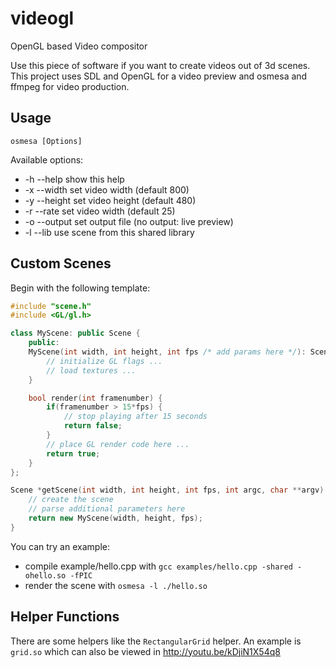 videogl
=======

OpenGL based Video compositor

Use this piece of software if you want to create videos out of 3d scenes. This project uses SDL and OpenGL for a video preview and osmesa and ffmpeg for video production.

Usage
-----

`osmesa [Options]`

Available options:
 * -h --help    show this help
 * -x --width   set video width (default 800)
 * -y --height  set video height (default 480)
 * -r --rate    set video width (default 25)
 * -o --output  set output file (no output: live preview)
 * -l --lib     use scene from this shared library


Custom Scenes
-------------

Begin with the following template:

```C++
#include "scene.h"
#include <GL/gl.h>

class MyScene: public Scene {
	public:
	MyScene(int width, int height, int fps /* add params here */): Scene(width, height, fps) {
		// initialize GL flags ...
		// load textures ...
	}

	bool render(int framenumber) {
		if(framenumber > 15*fps) {
			// stop playing after 15 seconds
			return false;
		}
		// place GL render code here ...
		return true;
	}
};

Scene *getScene(int width, int height, int fps, int argc, char **argv) {
	// create the scene
	// parse additional parameters here
	return new MyScene(width, height, fps);
}

```

You can try an example:
 - compile example/hello.cpp with `gcc examples/hello.cpp -shared -ohello.so -fPIC`
 - render the scene with `osmesa -l ./hello.so`


Helper Functions
----------------

There are some helpers like the `RectangularGrid` helper. An example is `grid.so` which can also be viewed in http://youtu.be/kDjiN1X54q8
